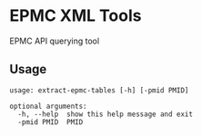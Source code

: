 # EPMC XML Tools

EPMC API querying tool

## Usage
```
usage: extract-epmc-tables [-h] [-pmid PMID]

optional arguments:
  -h, --help  show this help message and exit
  -pmid PMID  PMID
```